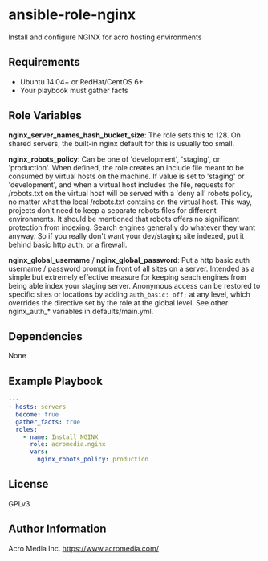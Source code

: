 # ansible-role-nginx

Install and configure NGINX for acro hosting environments


## Requirements

* Ubuntu 14.04+ or RedHat/CentOS 6+
* Your playbook must gather facts

## Role Variables

**nginx_server_names_hash_bucket_size**: The role sets this to 128. On shared servers, the built-in nginx default for this is usually too small.

**nginx_robots_policy**: Can be one of  'development', 'staging', or 'production'. When defined, the role creates an include file meant to be consumed by virtual hosts on the machine.  If value is set to 'staging' or 'development', and when a virtual host includes the file, requests for /robots.txt on the virtual host will be served with a 'deny all' robots policy, no matter what the local /robots.txt contains on the virtual host. This way, projects don't need to keep a separate robots files for different environments. It should be mentioned that robots offers no significant protection from indexing. Search engines generally do whatever they want anyway. So if you really don't want your dev/staging site indexed, put it behind basic http auth, or a firewall.

**nginx_global_username** / **nginx_global_password**: Put a http basic auth username / password prompt in front of all sites on a server. Intended as a simple but extremely effective measure for keeping seach engines from being able index your staging server. Anonymous access can be restored to specific sites or locations by adding `auth_basic: off;` at any level, which overrides the directive set by the role at the global level. See other nginx_auth_* variables in defaults/main.yml.

## Dependencies

None

## Example Playbook
```yaml
---
- hosts: servers
  become: true
  gather_facts: true
  roles:
    - name: Install NGINX
      role: acromedia.nginx
      vars:
        nginx_robots_policy: production
```

## License

GPLv3

## Author Information

Acro Media Inc.
https://www.acromedia.com/

